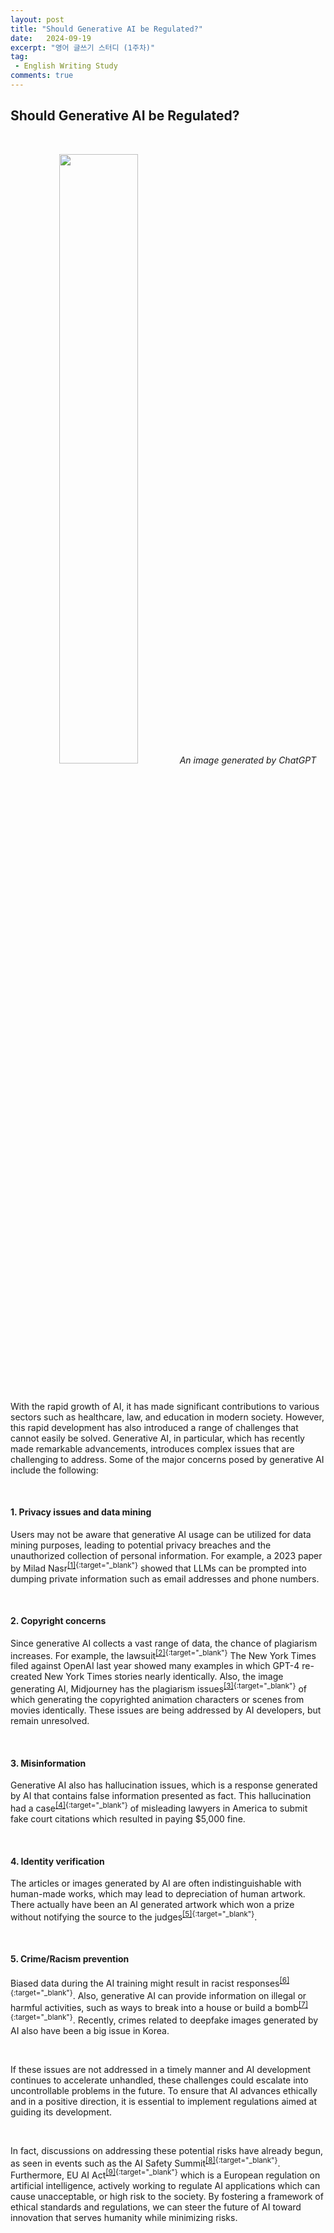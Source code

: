 ```yaml
---
layout: post
title: "Should Generative AI be Regulated?"
date:   2024-09-19
excerpt: "영어 글쓰기 스터디 (1주차)"
tag: 
 - English Writing Study
comments: true
---
```


## Should Generative AI be Regulated?

<br>

<p align="center">
  <img src="{{site.baseurl}}/assets/img/Should-Generative-AI-be-Regulated/Image.webp" style="width: 50%"/>
  <em>An image generated by ChatGPT</em>
</p>

<br>

With the rapid growth of AI, it has made significant contributions to various sectors such as healthcare, law, and education in modern society. However, this rapid development has also introduced a range of challenges that cannot easily be solved. Generative AI, in particular, which has recently made remarkable advancements, introduces complex issues that are challenging to address. Some of the major concerns posed by generative AI include the following:

<br>

#### 1. Privacy issues and data mining

Users may not be aware that generative AI usage can be utilized for data mining purposes, leading to potential privacy breaches and the unauthorized collection of personal information. For example, a 2023 paper by Milad Nasr<sup>[[1]](https://arxiv.org/abs/2311.17035){:target="_blank"}</sup> showed that LLMs can be prompted into dumping private information such as email addresses and phone numbers.

<br>

#### 2. Copyright concerns

Since generative AI collects a vast range of data, the chance of plagiarism increases. For example, the lawsuit<sup>[[2]](https://nytco-assets.nytimes.com/2023/12/NYT_Complaint_Dec2023.pdf){:target="_blank"}</sup> The New York Times filed against OpenAI last year showed many examples in which GPT-4 re-created New York Times stories nearly identically. Also, the image generating AI, Midjourney has the plagiarism issues<sup>[[3]](https://spectrum.ieee.org/midjourney-copyright){:target="_blank"}</sup> of which generating the copyrighted animation characters or scenes from movies identically. These issues are being addressed by AI developers, but remain unresolved.

<br>

#### 3. Misinformation

Generative AI also has hallucination issues, which is a response generated by AI that contains false information presented as fact. This hallucination had a case<sup>[[4]](https://www.theguardian.com/technology/2023/jun/23/two-us-lawyers-fined-submitting-fake-court-citations-chatgpt){:target="_blank"}</sup> of misleading lawyers in America to submit fake court citations which resulted in paying $5,000 fine.

<br>

#### 4. Identity verification

The articles or images generated by AI are often indistinguishable with human-made works, which may lead to depreciation of human artwork. There actually have been an AI generated artwork which won a prize without notifying the source to the judges<sup>[[5]](https://www.nytimes.com/2022/09/02/technology/ai-artificial-intelligence-artists.html){:target="_blank"}</sup>.

<br>

#### 5. Crime/Racism prevention

Biased data during the AI training might result in racist responses<sup>[[6]](https://www.theguardian.com/technology/2024/mar/16/ai-racism-chatgpt-gemini-bias){:target="_blank"}</sup>. Also, generative AI can provide information on illegal or harmful activities, such as ways to break into a house or build a bomb<sup>[[7]](https://reason.com/2024/05/11/the-night-i-asked-chatgpt-how-to-build-a-bomb/){:target="_blank"}</sup>. Recently, crimes related to deepfake images generated by AI also have been a big issue in Korea.

<br>

If these issues are not addressed in a timely manner and AI development continues to accelerate unhandled, these challenges could escalate into uncontrollable problems in the future. To ensure that AI advances ethically and in a positive direction, it is essential to implement regulations aimed at guiding its development.

<br>

In fact, discussions on addressing these potential risks have already begun, as seen in events such as the AI Safety Summit<sup>[[8]](https://www.aisafetysummit.gov.uk/){:target="_blank"}</sup>. Furthermore, EU AI Act<sup>[[9]](https://artificialintelligenceact.eu/){:target="_blank"}</sup> which is a European regulation on artificial intelligence, actively working to regulate AI applications which can cause unacceptable, or high risk to the society. By fostering a framework of ethical standards and regulations, we can steer the future of AI toward innovation that serves humanity while minimizing risks.

<br>
<br>
<br>